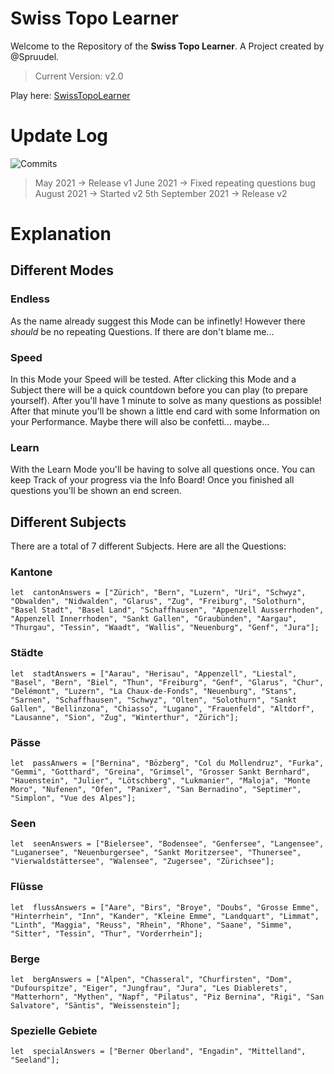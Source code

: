 # Swiss Topo Learner

Welcome to the Repository of the **Swiss Topo Learner**. A Project created by @Spruudel. 

> Current Version: v2.0

Play here: [SwissTopoLearner](https://lchsd.ch/projects/swisstopolearner/)

# Update Log
![Commits](https://img.shields.io/github/last-commit/Sprudeel/SwissTopoLearner?style=plastic)

> May 2021 -> Release v1
> June 2021 -> Fixed repeating questions bug
> August 2021 -> Started v2
> 5th September 2021 -> Release v2

# Explanation

## Different Modes

### Endless
As the name already suggest this Mode can be infinetly! However there *should* be no repeating Questions. If there are don't blame me...

### Speed
In this Mode your Speed will be tested. After clicking this Mode and a Subject there will be a quick countdown before you can play (to prepare yourself). After you'll have 1 minute to solve as many questions as possible! After that minute you'll be shown a little end card with some Information on your Performance. Maybe there will also be confetti... maybe...

### Learn
With the Learn Mode you'll be having to solve all questions once. You can keep Track of your progress via the Info Board! Once you finished all questions you'll be shown an end screen.


## Different Subjects
There are a total of 7 different Subjects. Here are all the Questions:

### Kantone

    let  cantonAnswers = ["Zürich", "Bern", "Luzern", "Uri", "Schwyz", "Obwalden", "Nidwalden", "Glarus", "Zug", "Freiburg", "Solothurn", "Basel Stadt", "Basel Land", "Schaffhausen", "Appenzell Ausserrhoden", "Appenzell Innerrhoden", "Sankt Gallen", "Graubünden", "Aargau", "Thurgau", "Tessin", "Waadt", "Wallis", "Neuenburg", "Genf", "Jura"];


### Städte

    let  stadtAnswers = ["Aarau", "Herisau", "Appenzell", "Liestal", "Basel", "Bern", "Biel", "Thun", "Freiburg", "Genf", "Glarus", "Chur", "Delémont", "Luzern", "La Chaux-de-Fonds", "Neuenburg", "Stans", "Sarnen", "Schaffhausen", "Schwyz", "Olten", "Solothurn", "Sankt Gallen", "Bellinzona", "Chiasso", "Lugano", "Frauenfeld", "Altdorf", "Lausanne", "Sion", "Zug", "Winterthur", "Zürich"];


### Pässe

    let  passAnwers = ["Bernina", "Bözberg", "Col du Mollendruz", "Furka", "Gemmi", "Gotthard", "Greina", "Grimsel", "Grosser Sankt Bernhard", "Hauenstein", "Julier", "Lötschberg", "Lukmanier", "Maloja", "Monte Moro", "Nufenen", "Ofen", "Panixer", "San Bernadino", "Septimer", "Simplon", "Vue des Alpes"];

### Seen

    let  seenAnswers = ["Bielersee", "Bodensee", "Genfersee", "Langensee", "Luganersee", "Neuenburgersee", "Sankt Moritzersee", "Thunersee", "Vierwaldstättersee", "Walensee", "Zugersee", "Zürichsee"];

### Flüsse

    let  flussAnswers = ["Aare", "Birs", "Broye", "Doubs", "Grosse Emme", "Hinterrhein", "Inn", "Kander", "Kleine Emme", "Landquart", "Limmat", "Linth", "Maggia", "Reuss", "Rhein", "Rhone", "Saane", "Simme", "Sitter", "Tessin", "Thur", "Vorderrhein"];

### Berge

    let  bergAnswers = ["Alpen", "Chasseral", "Churfirsten", "Dom", "Dufourspitze", "Eiger", "Jungfrau", "Jura", "Les Diablerets", "Matterhorn", "Mythen", "Napf", "Pilatus", "Piz Bernina", "Rigi", "San Salvatore", "Säntis", "Weissenstein"];


### Spezielle Gebiete

    let  specialAnswers = ["Berner Oberland", "Engadin", "Mittelland", "Seeland"];

